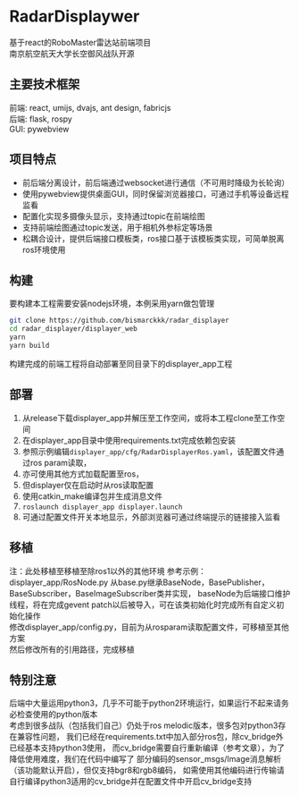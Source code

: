# RadarDisplaywer
基于react的RoboMaster雷达站前端项目  
南京航空航天大学长空御风战队开源
## 主要技术框架
前端: react, umijs, dvajs, ant design, fabricjs  
后端: flask, rospy  
GUI: pywebview
## 项目特点
* 前后端分离设计，前后端通过websocket进行通信（不可用时降级为长轮询）
* 使用pywebview提供桌面GUI，同时保留浏览器接口，可通过手机等设备远程监看
* 配置化实现多摄像头显示，支持通过topic在前端绘图
* 支持前端绘图通过topic发送，用于相机外参标定等场景
* 松耦合设计，提供后端接口模板类，ros接口基于该模板类实现，可简单脱离ros环境使用
## 构建
要构建本工程需要安装nodejs环境，本例采用yarn做包管理
```bash
git clone https://github.com/bismarckkk/radar_displayer
cd radar_displayer/displayer_web
yarn
yarn build
```
构建完成的前端工程将自动部署至同目录下的displayer_app工程
## 部署
1. 从release下载displayer_app并解压至工作空间，或将本工程clone至工作空间
2. 在displayer_app目录中使用requirements.txt完成依赖包安装
3. 参照示例编辑`displayer_app/cfg/RadarDisplayerRos.yaml`，该配置文件通过ros param读取，
4. 亦可使用其他方式加载配置至ros，
5. 但displayer仅在启动时从ros读取配置
6. 使用catkin_make编译包并生成消息文件
7. `roslaunch displayer_app displayer.launch`
8. 可通过配置文件开关本地显示，外部浏览器可通过终端提示的链接接入监看
## 移植
注：此处移植至移植至除ros1以外的其他环境
参考示例：displayer_app/RosNode.py
从base.py继承BaseNode，BasePublisher，BaseSubscriber，BaseImageSubscriber类并实现，
baseNode为后端接口维护线程，将在完成gevent patch以后被导入，可在该类初始化时完成所有自定义初始化操作  
修改displayer_app/config.py，目前为从rosparam读取配置文件，可移植至其他方案  
然后修改所有的引用路径，完成移植
## 特别注意
后端中大量运用python3，几乎不可能于python2环境运行，如果运行不起来请务必检查使用的python版本  
考虑到很多战队（包括我们自己）仍处于ros melodic版本，很多包对python3存在兼容性问题，
我们已经在requirements.txt中加入部分ros包，除cv_bridge外已经基本支持python3使用，
而cv_bridge需要自行重新编译（参考文章），为了降低使用难度，我们在代码中编写了
部分编码的sensor_msgs/Image消息解析（该功能默认开启），但仅支持bgr8和rgb8编码，
如需使用其他编码进行传输请自行编译python3适用的cv_bridge并在配置文件中开启cv_bridge支持